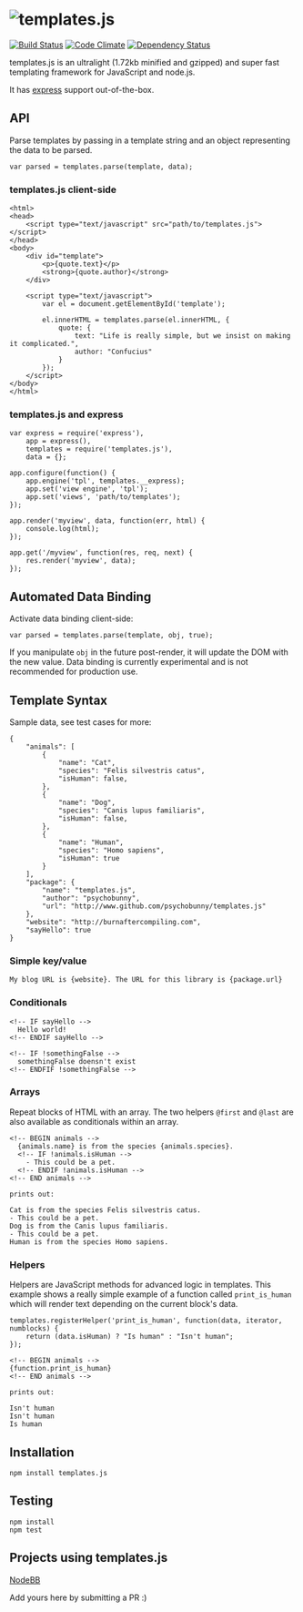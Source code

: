 # <img alt="templates.js" src="http://i.imgur.com/vVyRepC.png" />
[![Build Status](https://travis-ci.org/psychobunny/templates.js.png?branch=master)](https://travis-ci.org/psychobunny/templates.js)
[![Code Climate](https://codeclimate.com/github/psychobunny/templates.js.png)](https://codeclimate.com/github/psychobunny/templates.js)
[![Dependency Status](https://david-dm.org/psychobunny/templates.js.png)](https://david-dm.org/psychobunny/templates.js)

templates.js is an ultralight (1.72kb minified and gzipped) and super fast templating framework for JavaScript and node.js.

It has [express](http://expressjs.com/) support out-of-the-box.

## API

Parse templates by passing in a template string and an object representing the data to be parsed.

```
var parsed = templates.parse(template, data);
```

### templates.js client-side

```
<html>
<head>
	<script type="text/javascript" src="path/to/templates.js"></script>
</head>
<body>
	<div id="template">
		<p>{quote.text}</p>
		<strong>{quote.author}</strong>
	</div>

	<script type="text/javascript">
		var el = document.getElementById('template');

		el.innerHTML = templates.parse(el.innerHTML, {
			quote: {
				text: "Life is really simple, but we insist on making it complicated.",
				author: "Confucius"
			}
		});
	</script>
</body>
</html>
```

### templates.js and express

```
var express = require('express'),
	app = express(),
	templates = require('templates.js'),
	data = {};

app.configure(function() {
	app.engine('tpl', templates.__express);
	app.set('view engine', 'tpl');
	app.set('views', 'path/to/templates');
});

app.render('myview', data, function(err, html) {
	console.log(html);
});

app.get('/myview', function(res, req, next) {
	res.render('myview', data);
});
```

## Automated Data Binding

Activate data binding client-side:


```
var parsed = templates.parse(template, obj, true);
```

If you manipulate `obj` in the future post-render, it will update the DOM with the new value. Data binding is currently experimental and is not recommended for production use.


## Template Syntax
Sample data, see test cases for more:

```
{
	"animals": [
		{
			"name": "Cat",
			"species": "Felis silvestris catus",
			"isHuman": false,
		},
		{
			"name": "Dog",
			"species": "Canis lupus familiaris",
			"isHuman": false,
		},
		{
			"name": "Human",
			"species": "Homo sapiens",
			"isHuman": true
		}
	],
	"package": {
		"name": "templates.js",
		"author": "psychobunny",
		"url": "http://www.github.com/psychobunny/templates.js"
	},
	"website": "http://burnaftercompiling.com",
	"sayHello": true
}
```

### Simple key/value
```
My blog URL is {website}. The URL for this library is {package.url}
```

### Conditionals
```
<!-- IF sayHello -->
  Hello world!
<!-- ENDIF sayHello -->

<!-- IF !somethingFalse -->
  somethingFalse doensn't exist
<!-- ENDFIF !somethingFalse -->
```

### Arrays
Repeat blocks of HTML with an array. The two helpers `@first` and `@last` are also available as conditionals within an array.

```
<!-- BEGIN animals -->
  {animals.name} is from the species {animals.species}.
  <!-- IF !animals.isHuman -->
    - This could be a pet.
  <!-- ENDIF !animals.isHuman -->
<!-- END animals -->

prints out:

Cat is from the species Felis silvestris catus.
- This could be a pet.
Dog is from the Canis lupus familiaris.
- This could be a pet.
Human is from the species Homo sapiens.
```

### Helpers

Helpers are JavaScript methods for advanced logic in templates. This example shows a really simple example of a function called `print_is_human` which will render text depending on the current block's data.

```
templates.registerHelper('print_is_human', function(data, iterator, numblocks) {
	return (data.isHuman) ? "Is human" : "Isn't human";
});

<!-- BEGIN animals -->
{function.print_is_human}
<!-- END animals -->

prints out:

Isn't human
Isn't human
Is human
```
## Installation

    npm install templates.js

## Testing

    npm install
    npm test

## Projects using templates.js

[NodeBB](http://www.nodebb.org)

Add yours here by submitting a PR :)
